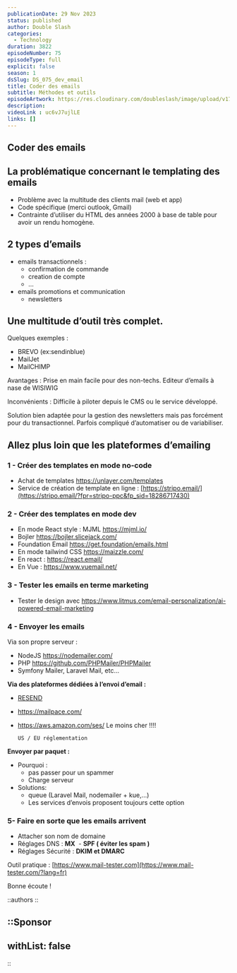 ```yaml
---
publicationDate: 29 Nov 2023
status: published
author: Double Slash
categories:
  - Technology
duration: 3822
episodeNumber: 75
episodeType: full
explicit: false
season: 1
dsSlug: DS_075_dev_email
title: Coder des emails
subtitle: Méthodes et outils
episodeArtwork: https://res.cloudinary.com/doubleslash/image/upload/v1701157471/ART_75_email_mytqlw.png
description: 
videoLink : uc6vJ7ujlLE
links: []
---
```

## Coder des emails

## La problématique concernant le templating des emails

- Problème avec la multitude des clients mail (web et app)
- Code spécifique (merci outlook, Gmail)
- Contrainte d’utiliser du HTML des années 2000 à base de table pour avoir un rendu homogène.

## 2 types d’emails

- emails transactionnels :
    - confirmation de commande
    - creation de compte
    - …
- emails promotions et communication
    - newsletters

## Une multitude d’outil très complet.

Quelques exemples :

- BREVO (ex:sendinblue)
- MailJet
- MailCHIMP

Avantages : Prise en main facile pour des non-techs. Editeur d’emails à nase de WISIWIG

Inconvénients : Difficile à piloter depuis le CMS ou le service développé.

Solution bien adaptée pour la gestion des newsletters mais pas forcément pour du transactionnel.
Parfois compliqué d’automatiser ou de variabiliser.

## Allez plus loin que les plateformes d’emailing

### 1 - Créer des templates en mode no-code

- Achat de templates https://unlayer.com/templates
- Service de création de template en ligne : [https://stripo.email/](https://stripo.email/?fpr=stripo-ppc&fp_sid=18286717430)

### 2 - Créer des templates en mode dev

- En mode React style : MJML https://mjml.io/
- Bojler https://bojler.slicejack.com/
- Foundation Email https://get.foundation/emails.html
- En mode tailwind CSS https://maizzle.com/
- En react : https://react.email/
- En Vue : https://www.vuemail.net/

### 3 - Tester les emails en terme marketing

- Tester le design avec https://www.litmus.com/email-personalization/ai-powered-email-marketing

### 4 - Envoyer les emails

Via son propre serveur :

- NodeJS https://nodemailer.com/
- PHP https://github.com/PHPMailer/PHPMailer
- Symfony Mailer, Laravel Mail, etc…

**Via des plateformes dédiées à l’envoi d’email :**

- [RESEND](https://resend.com/)
- https://mailpace.com/
- https://aws.amazon.com/ses/ Le moins cher !!!!

      US / EU réglementation 

**Envoyer par paquet :**

- Pourquoi :
    - pas passer pour un spammer
    - Charge serveur
- Solutions:
    - queue (Laravel Mail, nodemailer + kue,…)
    - Les services d’envois proposent toujours cette option

### 5- Faire en sorte que les emails arrivent

- Attacher son nom de domaine
- Réglages DNS :  **MX**  - **SPF  ( éviter les spam )**
- Réglages Sécurité : **DKIM et DMARC**

Outil pratique : [https://www.mail-tester.com](https://www.mail-tester.com/?lang=fr)

Bonne écoute !

::authors
::

::Sponsor
---
withList: false
---
::
